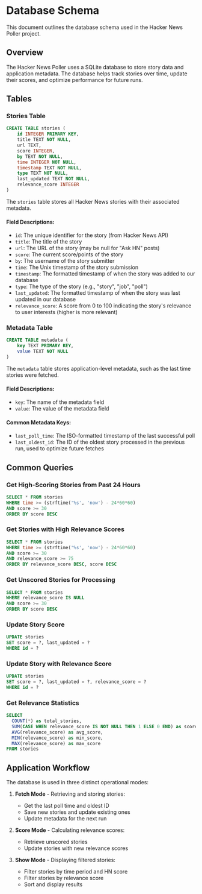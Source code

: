 # Database Schema

This document outlines the database schema used in the Hacker News Poller project.

## Overview

The Hacker News Poller uses a SQLite database to store story data and application metadata. The database helps track stories over time, update their scores, and optimize performance for future runs.

## Tables

### Stories Table

```sql
CREATE TABLE stories (
    id INTEGER PRIMARY KEY,
    title TEXT NOT NULL,
    url TEXT,
    score INTEGER,
    by TEXT NOT NULL,
    time INTEGER NOT NULL,
    timestamp TEXT NOT NULL,
    type TEXT NOT NULL,
    last_updated TEXT NOT NULL,
    relevance_score INTEGER
)
```

The `stories` table stores all Hacker News stories with their associated metadata.

#### Field Descriptions:

- `id`: The unique identifier for the story (from Hacker News API)
- `title`: The title of the story
- `url`: The URL of the story (may be null for "Ask HN" posts)
- `score`: The current score/points of the story
- `by`: The username of the story submitter
- `time`: The Unix timestamp of the story submission
- `timestamp`: The formatted timestamp of when the story was added to our database
- `type`: The type of the story (e.g., "story", "job", "poll")
- `last_updated`: The formatted timestamp of when the story was last updated in our database
- `relevance_score`: A score from 0 to 100 indicating the story's relevance to user interests (higher is more relevant)

### Metadata Table

```sql
CREATE TABLE metadata (
    key TEXT PRIMARY KEY,
    value TEXT NOT NULL
)
```

The `metadata` table stores application-level metadata, such as the last time stories were fetched.

#### Field Descriptions:

- `key`: The name of the metadata field
- `value`: The value of the metadata field

#### Common Metadata Keys:

- `last_poll_time`: The ISO-formatted timestamp of the last successful poll
- `last_oldest_id`: The ID of the oldest story processed in the previous run, used to optimize future fetches

## Common Queries

### Get High-Scoring Stories from Past 24 Hours

```sql
SELECT * FROM stories 
WHERE time >= (strftime('%s', 'now') - 24*60*60)
AND score >= 30
ORDER BY score DESC
```

### Get Stories with High Relevance Scores

```sql
SELECT * FROM stories 
WHERE time >= (strftime('%s', 'now') - 24*60*60)
AND score >= 30
AND relevance_score >= 75
ORDER BY relevance_score DESC, score DESC
```

### Get Unscored Stories for Processing

```sql
SELECT * FROM stories 
WHERE relevance_score IS NULL
AND score >= 30
ORDER BY score DESC
```

### Update Story Score

```sql
UPDATE stories
SET score = ?, last_updated = ?
WHERE id = ?
```

### Update Story with Relevance Score

```sql
UPDATE stories
SET score = ?, last_updated = ?, relevance_score = ?
WHERE id = ?
```

### Get Relevance Statistics

```sql
SELECT 
  COUNT(*) as total_stories,
  SUM(CASE WHEN relevance_score IS NOT NULL THEN 1 ELSE 0 END) as scored_stories,
  AVG(relevance_score) as avg_score,
  MIN(relevance_score) as min_score,
  MAX(relevance_score) as max_score
FROM stories
```

## Application Workflow

The database is used in three distinct operational modes:

1. **Fetch Mode** - Retrieving and storing stories:
   - Get the last poll time and oldest ID
   - Save new stories and update existing ones
   - Update metadata for the next run

2. **Score Mode** - Calculating relevance scores:
   - Retrieve unscored stories
   - Update stories with new relevance scores

3. **Show Mode** - Displaying filtered stories:
   - Filter stories by time period and HN score
   - Filter stories by relevance score
   - Sort and display results
